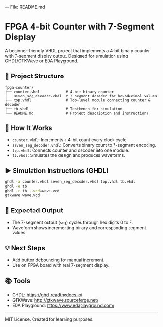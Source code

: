 -- File: README.md

# FPGA 4-bit Counter with 7-Segment Display

A beginner-friendly VHDL project that implements a 4-bit binary counter with 7-segment display output. Designed for simulation using GHDL/GTKWave or EDA Playground.

## 📁 Project Structure
```
fpga-counter/
├── counter.vhdl            # 4-bit binary counter
├── seven_seg_decoder.vhdl  # 7-segment decoder for hexadecimal values
├── top.vhdl                # Top-level module connecting counter & decoder
├── tb.vhdl                 # Testbench for simulation
└── README.md               # Project description and instructions
```

## 🔧 How It Works
- `counter.vhdl`: Increments a 4-bit count every clock cycle.
- `seven_seg_decoder.vhdl`: Converts binary count to 7-segment encoding.
- `top.vhdl`: Connects counter and decoder into one module.
- `tb.vhdl`: Simulates the design and produces waveforms.

## ▶️ Simulation Instructions (GHDL)
```bash
ghdl -a counter.vhdl seven_seg_decoder.vhdl top.vhdl tb.vhdl
ghdl -e tb
ghdl -r tb --vcd=wave.vcd
gtkwave wave.vcd
```

## 🧪 Expected Output
- The 7-segment output (`seg`) cycles through hex digits 0 to F.
- Waveform shows incrementing binary and corresponding segment values.

## 💡 Next Steps
- Add button debouncing for manual increment.
- Use on FPGA board with real 7-segment display.

## 📚 Tools
- GHDL: https://ghdl.readthedocs.io/
- GTKWave: http://gtkwave.sourceforge.net/
- EDA Playground: https://www.edaplayground.com/

---
MIT License. Created for learning purposes.
